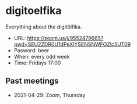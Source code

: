 # digitoelfika

Everything about the digitölfika.

 * URL: https://zoom.us/j/9552479665?pwd=SEU2ZDR0U1dPeXlYSENSNWFOZlc5UT09
 * Pasword: beer
 * When: every odd week
 * Time: Fridays 17:00

## Past meetings

 * 2021-04-29: Zoom, Thursday
